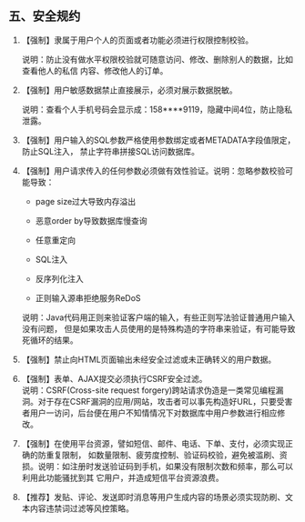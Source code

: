 ## 五、安全规约

1. 【强制】隶属于用户个人的页面或者功能必须进行权限控制校验。

	说明：防止没有做水平权限校验就可随意访问、修改、删除别人的数据，比如查看他人的私信 内容、修改他人的订单。

2. 【强制】用户敏感数据禁止直接展示，必须对展示数据脱敏。

	说明：查看个人手机号码会显示成：158\*\*\*\*9119，隐藏中间4位，防止隐私泄露。

3. 【强制】用户输入的SQL参数严格使用参数绑定或者METADATA字段值限定，防止SQL注入， 禁止字符串拼接SQL访问数据库。

4. 【强制】用户请求传入的任何参数必须做有效性验证。说明：忽略参数校验可能导致：

   * page size过大导致内存溢出

   * 恶意order by导致数据库慢查询

   * 任意重定向

   * SQL注入

   * 反序列化注入

   * 正则输入源串拒绝服务ReDoS

   说明：Java代码用正则来验证客户端的输入，有些正则写法验证普通用户输入没有问题， 但是如果攻击人员使用的是特殊构造的字符串来验证，有可能导致死循环的结果。

5. 【强制】禁止向HTML页面输出未经安全过滤或未正确转义的用户数据。

6. 【强制】表单、AJAX提交必须执行CSRF安全过滤。  
   说明：CSRF\(Cross-site request forgery\)跨站请求伪造是一类常见编程漏洞。对于存在CSRF漏洞的应用/网站，攻击者可以事先构造好URL，只要受害者用户一访问，后台便在用户不知情情况下对数据库中用户参数进行相应修改。

7. 【强制】在使用平台资源，譬如短信、邮件、电话、下单、支付，必须实现正确的防重复限制， 如数量限制、疲劳度控制、验证码校验，避免被滥刷、资损。说明：如注册时发送验证码到手机，如果没有限制次数和频率，那么可以利用此功能骚扰到其 它用户，并造成短信平台资源浪费。

8. 【推荐】发贴、评论、发送即时消息等用户生成内容的场景必须实现防刷、文本内容违禁词过滤等风控策略。




